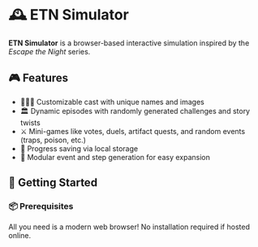 # 🕰️ ETN Simulator

**ETN Simulator** is a browser-based interactive simulation inspired by the *Escape the Night* series.

## 🎮 Features

- 🧑‍🤝‍🧑 Customizable cast with unique names and images
- 🏛️ Dynamic episodes with randomly generated challenges and story twists
- ⚔️ Mini-games like votes, duels, artifact quests, and random events (traps, poison, etc.)
- 💾 Progress saving via local storage
- 🧩 Modular event and step generation for easy expansion

## 🚀 Getting Started

### 📦 Prerequisites

All you need is a modern web browser! No installation required if hosted online.
